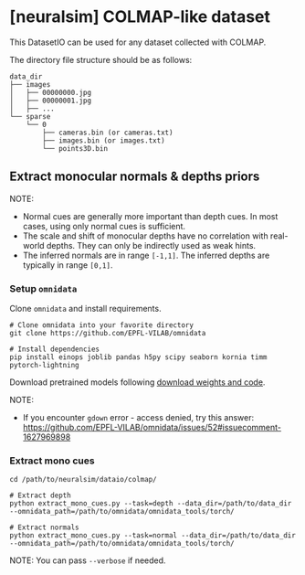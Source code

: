 
# [neuralsim] COLMAP-like dataset

This DatasetIO can be used for any dataset collected with COLMAP. 

The directory file structure should be as follows:

```
data_dir
├── images
│   ├── 00000000.jpg
│   ├── 00000001.jpg
│   ├── ...
└── sparse
    └── 0
        ├── cameras.bin (or cameras.txt)
        ├── images.bin (or images.txt)
        └── points3D.bin
```

## Extract monocular normals & depths priors

NOTE:

- Normal cues are generally more important than depth cues. In most cases, using only normal cues is sufficient.
- The scale and shift of monocular depths have no correlation with real-world depths. They can only be indirectly used as weak hints.
- The inferred normals are in range `[-1,1]`. The inferred depths are typically in range `[0,1]`.

### Setup `omnidata`

Clone `omnidata` and install requirements.

```shell
# Clone omnidata into your favorite directory
git clone https://github.com/EPFL-VILAB/omnidata

# Install dependencies
pip install einops joblib pandas h5py scipy seaborn kornia timm pytorch-lightning
```

Download pretrained models following [download weights and code](https://github.com/EPFL-VILAB/omnidata/tree/main/omnidata_tools/torch#pretrained-models).

NOTE: 

- If you encounter `gdown` error - access denied, try this answer: https://github.com/EPFL-VILAB/omnidata/issues/52#issuecomment-1627969898

### Extract mono cues

```shell
cd /path/to/neuralsim/dataio/colmap/

# Extract depth
python extract_mono_cues.py --task=depth --data_dir=/path/to/data_dir --omnidata_path=/path/to/omnidata/omnidata_tools/torch/

# Extract normals
python extract_mono_cues.py --task=normal --data_dir=/path/to/data_dir --omnidata_path=/path/to/omnidata/omnidata_tools/torch/
```

NOTE: You can pass `--verbose` if needed.
